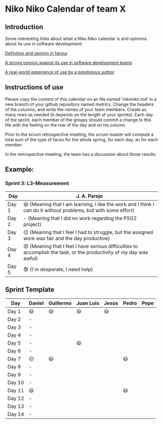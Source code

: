 # Niko Niko Calendar of team X
## Introduction
Some interesting links about what a Niko Niko calendar is and opinions about its use in software development:

[Definition and opinion in favour](https://blog.teammood.com/2018/07/24/evaluating-your-teams-health-with-the-niko-niko-calendar.html?utm_source=google&utm_medium=cpc&utm_campaign=blog-niko-niko&utm_content=niko-niko&utm_term=niko%20niko%20calendar&gclid=Cj0KCQjwsYb0BRCOARIsAHbLPhGYfc7zpSwEDx8KE3VjlsTyy1M1F8O8lxyOPWQTpjf71RjXeD5rgWsaAmEhEALw_wcB)

[A strong opinion against its use in software development teams](https://www.tinypulse.com/blog/sk-niko-niko-calendar-workplace-morale)

[A real-world experience of use by a prestigious author](https://www.javiergarzas.com/2015/05/calendarios-niko-niko.html)
## Instructions of use
Please copy the content of this calendar on an file named 'nikoniko.md' in a new branch of your github repository named metrics.
Change the headers of the columns, and write the names of your team members.
Create as many rows as needed (it depends on the length of your sprints).
Each day of the sprint, each member of the groups should commit a change to this file with the feeling on the row of the day and on his column. 

Prior to the scrum retrospective meeting, the scrum master will compute a total sum of the type of faces for the whole spring, for each day, an for each member.

In the retrospective meeting, the team has a discussion about those results.

## Example:

### Sprint 3: L3-Measurement 

| Day           | J. A. Parejo  |
| ------------- | ------------- |
| Day 1         |    :smiley: (Meaning that I am learning, I like the work and I think I can do it without problems, but with some effort) |
| Day 2         |    - (Meaning that I did no work regarding the PSG2 project)           |
| Day 3         |    :neutral_face:  (Meaning that I feel I had to struggle, but the assigned work was fair and the day productive)          |:fearful:
| Day 4         |    :worried: (Meaning that I feel I have serious difficulties to accomplish the task, or the productivity of my day was awful)           |
| Day 5         |    :fearful:   (I´m desperate, I need help)        |


## Sprint Template

| Day           | Daniel    | Guillermo  | Juan Luis     | Jesús     | Pedro     | Pepe     |
| ------------- | ------------- | ------------  | -------------  | -------------  | -------------  | -------------  |
| Day 1         |     :smiley:          |        :smiley:       |   :smiley:     |    :smiley:    |                |                |
| Day 2         |      -         |               |                |                |                |                |
| Day 3         |       -        |               |                |                |                |                |
| Day 4         |        -       |               |                |                |                |                |
| Day 5         |        -       |               |   :smiley:     |                |                |                |
| Day 6         |        -       |               |                |                |                |                |
| Day 7         |   :neutral_face:            |        :smiley:       |              |                 |   :smiley:              |                |
| Day 8         |      -         |               |                |                |                |                |
| Day 9         |      -         |               |                |                |                |                |
| Day 10        |      -         |               |                |                |                |                |
| Day 11        |   :smiley:            |               |                |              |    :smiley:              |                |
| Day 12        |      -         |               |                |                |                |                |
| Day 13        |      -         |               |                |                |                |                |
| Day 14        |      -         |               |                |                |                |                |
